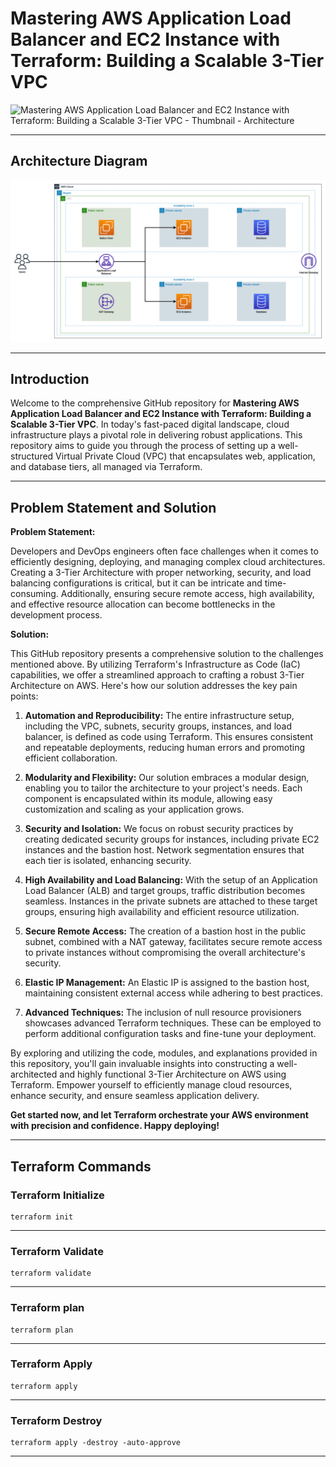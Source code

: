 # Mastering AWS Application Load Balancer and EC2 Instance with Terraform: Building a Scalable 3-Tier VPC

![Mastering AWS Application Load Balancer and EC2 Instance with Terraform: Building a Scalable 3-Tier VPC - Thumbnail - Architecture](/architecture-diagram/YT-Thumbnail- AWS%20VPC,%20EC2,%20ALB%20with%20Terraform.png)

---

## Architecture Diagram

![Mastering AWS Application Load Balancer and EC2 Instance with Terraform: Building a Scalable 3-Tier VPC - Architecture](/architecture-diagram/aws-vpc-ec2-alb-architecture.png)

---

## Introduction

Welcome to the comprehensive GitHub repository for **Mastering AWS Application Load Balancer and EC2 Instance with Terraform: Building a Scalable 3-Tier VPC**. In today's fast-paced digital landscape, cloud infrastructure plays a pivotal role in delivering robust applications. This repository aims to guide you through the process of setting up a well-structured Virtual Private Cloud (VPC) that encapsulates web, application, and database tiers, all managed via Terraform.

---

## Problem Statement and Solution

**Problem Statement:**

Developers and DevOps engineers often face challenges when it comes to efficiently designing, deploying, and managing complex cloud architectures. Creating a 3-Tier Architecture with proper networking, security, and load balancing configurations is critical, but it can be intricate and time-consuming. Additionally, ensuring secure remote access, high availability, and effective resource allocation can become bottlenecks in the development process.

**Solution:**

This GitHub repository presents a comprehensive solution to the challenges mentioned above. By utilizing Terraform's Infrastructure as Code (IaC) capabilities, we offer a streamlined approach to crafting a robust 3-Tier Architecture on AWS. Here's how our solution addresses the key pain points:

1. **Automation and Reproducibility:** The entire infrastructure setup, including the VPC, subnets, security groups, instances, and load balancer, is defined as code using Terraform. This ensures consistent and repeatable deployments, reducing human errors and promoting efficient collaboration.

2. **Modularity and Flexibility:** Our solution embraces a modular design, enabling you to tailor the architecture to your project's needs. Each component is encapsulated within its module, allowing easy customization and scaling as your application grows.

3. **Security and Isolation:** We focus on robust security practices by creating dedicated security groups for instances, including private EC2 instances and the bastion host. Network segmentation ensures that each tier is isolated, enhancing security.

4. **High Availability and Load Balancing:** With the setup of an Application Load Balancer (ALB) and target groups, traffic distribution becomes seamless. Instances in the private subnets are attached to these target groups, ensuring high availability and efficient resource utilization.

5. **Secure Remote Access:** The creation of a bastion host in the public subnet, combined with a NAT gateway, facilitates secure remote access to private instances without compromising the overall architecture's security.

6. **Elastic IP Management:** An Elastic IP is assigned to the bastion host, maintaining consistent external access while adhering to best practices.

7. **Advanced Techniques:** The inclusion of null resource provisioners showcases advanced Terraform techniques. These can be employed to perform additional configuration tasks and fine-tune your deployment.

By exploring and utilizing the code, modules, and explanations provided in this repository, you'll gain invaluable insights into constructing a well-architected and highly functional 3-Tier Architecture on AWS using Terraform. Empower yourself to efficiently manage cloud resources, enhance security, and ensure seamless application delivery.

**Get started now, and let Terraform orchestrate your AWS environment with precision and confidence. Happy deploying!**

---

## Terraform Commands

### Terraform Initialize

```shell
terraform init
```

---

### Terraform Validate

```shell
terraform validate
```

---

### Terraform plan

```shell
terraform plan
```

---

### Terraform Apply

```shell
terraform apply
```

---

### Terraform Destroy

```shell
terraform apply -destroy -auto-approve
```

---
